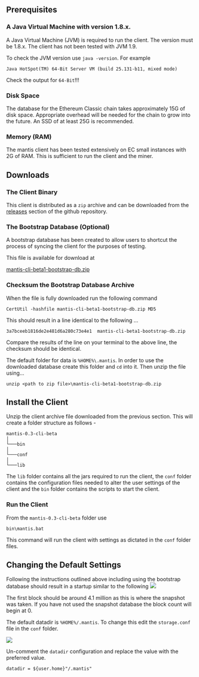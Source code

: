 ## Prerequisites

### A Java Virtual Machine with version 1.8.x.

A Java Virtual Machine (JVM) is required to run the client. The version must be 1.8.x. The client has not been tested with JVM 1.9.

To check the JVM version use `java -version`. For example
```
Java HotSpot(TM) 64-Bit Server VM (build 25.131-b11, mixed mode)
```
Check the output for `64-Bit`!!!

### Disk Space 
The database for the Ethereum Classic chain takes approximately 15G of disk space. 
Appropriate overhead will be needed for the chain to grow into the future. 
An SSD of at least 25G is recommended.  

### Memory (RAM) 
The mantis client has been tested extensively on EC small instances with 2G of RAM. 
This is sufficient to run the client and the miner.

## Downloads
### The Client Binary
This client is distributed as a `zip` archive and can be downloaded from the [releases](https://github.com/input-output-hk/etc-client/releases) section of the github repository. 
 
### The Bootstrap Database (Optional)
A bootstrap database has been created to allow users to shortcut the process of syncing the client for the purposes of testing. 
 
This file is available for download at 

[mantis-cli-beta1-bootstrap-db.zip](https://s3.eu-central-1.amazonaws.com/iohk.etc-client.snapshots/mantis-cli-beta1-bootstrap-db.zip)

### Checksum the Bootstrap Database Archive 

When the file is fully downloaded run the following command 

```CertUtil -hashfile mantis-cli-beta1-bootstrap-db.zip MD5```

This should result in a line identical to the following ...

```3a7bceeb1816de2e481d6a280c73e4e1  mantis-cli-beta1-bootstrap-db.zip```

Compare the results of the line on your terminal to the above line, the checksum should be identical.

The default folder for data is `%HOME%\.mantis`. In order to use the downloaded database create this folder and `cd` into it. Then unzip the file using...

`unzip <path to zip file>\mantis-cli-beta1-bootstrap-db.zip`

## Install the Client

Unzip the client archive file downloaded from the previous section. This will create a folder structure as follows -

``` 
mantis-0.3-cli-beta
│   
└───bin
│   
└───conf
│   
└───lib
```
The `lib` folder contains all the jars required to run the client, the `conf` folder contains the configuration files needed to alter the user settings of the client and the `bin` folder contains the scripts to start the client.

### Run the Client

From the `mantis-0.3-cli-beta` folder use 

`bin\mantis.bat`

This command will run the client with settings as dictated in the `conf` folder files. 

## Changing the Default Settings
Following the instructions outlined above including using the bootstrap database should result in a startup similar to the following 
![](https://s3.eu-central-1.amazonaws.com/iohk.etc-client.snapshots/startup_mantis.png)

The first block should be around 4.1 million as this is where the snapshot was taken. If you have not used the snapshot database the block count will begin at 0. 

The default datadir is `%HOME%/.mantis`. To change this edit the `storage.conf` file in the `conf` folder.

![](https://s3.eu-central-1.amazonaws.com/iohk.etc-client.snapshots/data_dir_mantis.png)

Un-comment the `datadir` configuration and replace the value with the preferred value.

```datadir = ${user.home}"/.mantis" ```